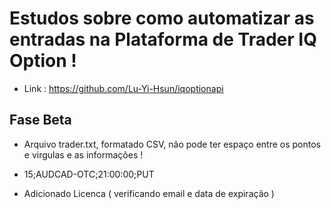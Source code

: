 # Estudos sobre como automatizar as entradas na Plataforma de Trader IQ Option !

- Link : https://github.com/Lu-Yi-Hsun/iqoptionapi

## Fase Beta

- Arquivo trader.txt, formatado CSV, não pode ter espaço entre os pontos e virgulas e as informações !

- 15;AUDCAD-OTC;21:00:00;PUT

- Adicionado Licenca ( verificando email e data de expiração )

